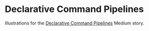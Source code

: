 # Declarative Command Pipelines

Illustrations for the [Declarative Command Pipelines](https://medium.com/nasdanika/declarative-command-pipelines-5c70468e7a7e) Medium story.